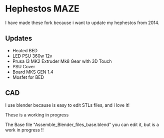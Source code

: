 # Hephestos MAZE

I have made these fork because i want to update my hephestos from 2014.

## Updates
* Heated BED
* LED PSU 360w 12v
* Prusa I3 MK2 Extruder Mk8 Gear with 3D Touch
* PSU Cover
* Board MKS GEN 1.4
* Mosfet for BED

## CAD

I use blender because is easy to edit STLs files, and i love it!

These is a working in progress

The Base file "Assemble_Blender_files_base.blend" you can edit it, but is a work in progress !!

